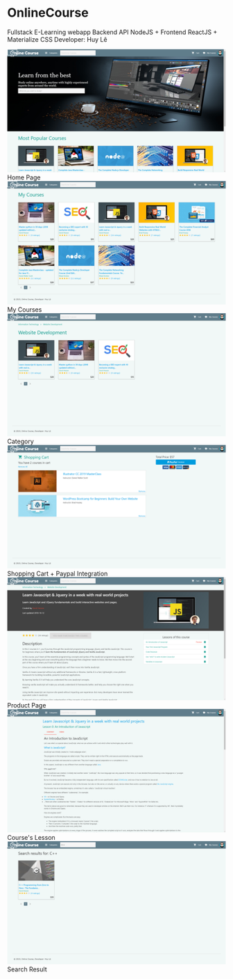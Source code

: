 # OnlineCourse
Fullstack E-Learning webapp
Backend API NodeJS + Frontend ReactJS + Materialize CSS
Developer: Huy Lê

<img src="https://github.com/16520511/OnlineCourse/blob/master/images/1.png"/>
Home Page

<img src="https://github.com/16520511/OnlineCourse/blob/master/images/2.png"/>
My Courses

<img src="https://github.com/16520511/OnlineCourse/blob/master/images/3.png"/>
Category

<img src="https://github.com/16520511/OnlineCourse/blob/master/images/4.png"/>
Shopping Cart + Paypal Integration

<img src="https://github.com/16520511/OnlineCourse/blob/master/images/5.png"/>
Product Page

<img src="https://github.com/16520511/OnlineCourse/blob/master/images/6.png"/>
Course's Lesson

<img src="https://github.com/16520511/OnlineCourse/blob/master/images/7.png"/>
Search Result
